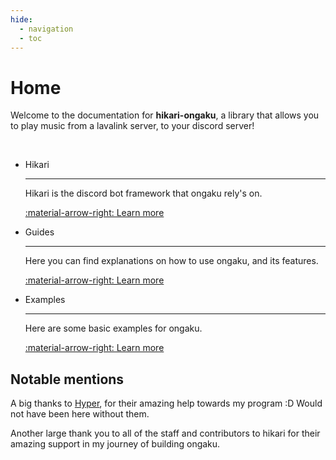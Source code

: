 ```yaml
---
hide:
  - navigation
  - toc
---
```


# Home

Welcome to the documentation for **hikari-ongaku**, a library that allows you to play music from a lavalink server, to your discord server!

<br>

<div class="grid cards" markdown>

-  Hikari

    ---

    Hikari is the discord bot framework that ongaku rely's on.

    [:material-arrow-right: Learn more](https://hikari-py.dev/)

-  Guides

    ---

    Here you can find explanations on how to use ongaku, and its features.

    [:material-arrow-right: Learn more](https://hikari-py.dev/)

-  Examples

    ---

    Here are some basic examples for ongaku.

    [:material-arrow-right: Learn more](https://github.com/MPlatypus/hikari-ongaku/tree/main/examples/)

</div>

## Notable mentions

A big thanks to [Hyper](https://github.com/hypergonial/), for their amazing help towards my program :D Would not have been here without them.

Another large thank you to all of the staff and contributors to hikari for their amazing support in my journey of building ongaku.
